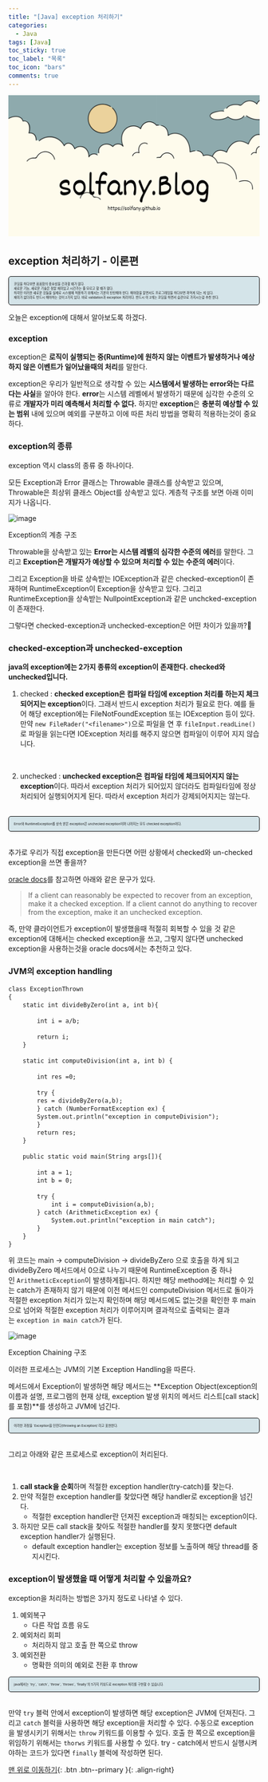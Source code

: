 ```yaml
---
title: "[Java] exception 처리하기"
categories:
  - Java
tags: [Java]
toc_sticky: true
toc_label: "목록"
toc_icon: "bars"
comments: true
---
```


![Untitled](https://github.com/solfany/solfany.github.io/blob/master/blog/blog-main/1.png?raw=true)


## **exception 처리하기 - 이론편**
<aside style="background-color: #d4e4e9; font-size: 0.4rem; border: 1px solid #000; padding: 10px; border-radius: 5px;">
코딩을 하다보면 꼼꼼함의 중요성을 간과할 때가 많다. <br>
새로운 기능, 새로운 기술은 정말 재미있고 시간가는 줄 모르고 할 때가 많다. <br>
하지만 이러한 새로운 것들을 실제로 시스템에 적용하기 위해서는 기본이 탄탄해야 한다. 해야함을 알면서도 프로그래밍을 하다보면 까먹게 되는 게 있다. <br>
재미가 없더라도 반드시 해야하는 것이 2가지 있다. 바로 validation과 exception 처리이다. 반드시 이 2개는 코딩을 하면서 습관으로 가지시는걸 추천 한다. 

</aside>

오늘은 exception에 대해서 알아보도록 하겠다.

### exception

exception은 **로직이 실행되는 중(Runtime)에 원하지 않는 이벤트가 발생하거나 예상하지 않은 이벤트가 일어났을때의 처리**를 말한다.

exception은 우리가 일반적으로 생각할 수 있는 **시스템에서 발생하는 error와는 다르다는 사실**을 알아야 한다.
**error**는 시스템 레벨에서 발생하기 때문에 심각한 수준의 오류로 **개발자가 미리 예측해서 처리할 수 없다.** 하지만 **exception**은 **충분히 예상할 수 있는 범위** 내에 있으며 예외를 구분하고 이에 따른 처리 방법을 명확히 적용하는것이 중요하다.

### exception의 종류

exception 역시 class의 종류 중 하나이다.

모든 Exception과 Error 클래스는 Throwable 클래스를 상속받고 있으며, Throwable은 최상위 클래스 Object를 상속받고 있다. 
계층적 구조를 보면 아래 이미지가 나옵니다.

![image](https://github.com/solfany/solfany.github.io/assets/123814718/3a222528-c23c-41eb-8e18-b6ca1d181770)


Exception의 계층 구조

Throwable을 상속받고 있는 **Error는 시스템 레벨의 심각한 수준의 에러**를 말한다. 그리고 **Exception은 개발자가 예상할 수 있으며 처리할 수 있는 수준의 에러**이다.  

그리고 Exception을 바로 상속받는 IOException과 같은 checked-exception이 존재하며 RuntimeException이 Exception을 상속받고 있다. 
그리고 RuntimeException을 상속받는 NullpointException과 같은 unchcked-exception이 존재한다.

그렇다면 checked-exception과 unchecked-exception은 어떤 차이가 있을까?🤔


### checked-exception과 unchecked-exception

**java의 exception에는 2가지 종류의 exception이 존재한다. checked와 unchecked입니다.**

1. checked : **checked exception은 컴파일 타임에 exception 처리를 하는지 체크되어지는 exception**이다. 
그래서 반드시 exception 처리가 필요로 한다. 
예를 들어 해당 exception에는 FileNotFoundException 또는 IOException 등이 있다. 
만약 `new FileRader("<filename>")`으로 파일을 연 후 `fileInput.readLine()`로 파일을 읽는다면 IOException 처리를 해주지 않으면 컴파일이 이루어 지지 않습니다.

<br>

2. unchecked : **unchecked exception은 컴파일 타임에 체크되어지지 않는 exception**이다. 
따라서 exception 처리가 되어있지 않더라도 컴파일타임에 정상처리되어 실행되어지게 된다. 따라서 exception 처리가 강제되어지지는 않는다.

<br>

<aside style="background-color: #d4e4e9; font-size: 0.4rem; border: 1px solid #000; padding: 10px; border-radius: 5px;">
Error와 RuntimeException를 상속 받은 exception은 unchecked exception이며 나머지는 모두 checked exception이다. 
</aside>

<br>

추가로 우리가 직접 exception을 만든다면 어떤 상황에서 checked와 un-checked exception을 쓰면 좋을까?

[oracle docs](https://docs.oracle.com/javase/tutorial/essential/exceptions/runtime.html)를 참고하면 아래와 같은 문구가 있다.

> If a client can reasonably be expected to recover from an exception, make it a checked exception. If a client cannot do anything to recover from the exception, make it an unchecked exception.
> 

즉, 만약 클라이언트가 exception이 발생했을때 적절히 회복할 수 있을 것 같은 exception에 대해서는 checked exception을 쓰고, 그렇지 않다면 unchecked exception을 사용하는것을 oracle docs에서는 추천하고 있다.

### JVM의 exception handling

```arduino
class ExceptionThrown
{
    static int divideByZero(int a, int b){

        int i = a/b;

        return i;
    }

    static int computeDivision(int a, int b) {

        int res =0;

        try {
        res = divideByZero(a,b);
        } catch (NumberFormatException ex) {
        System.out.println("exception in computeDivision");
        }
        return res;
    }

    public static void main(String args[]){

        int a = 1;
        int b = 0;

        try {
            int i = computeDivision(a,b);
        } catch (ArithmeticException ex) {
            System.out.println("exception in main catch");
        }
    }
}
```

 위 코드는 main -> computeDivision -> divideByZero 으로 호출을 하게 되고 divideByZero 메서드에서 0으로 나누기 때문에 RuntimeException 중 하나인 `ArithmeticException`이 발생하게됩니다. 하지만 해당 method에는 처리할 수 있는 catch가 존재하지 않기 때문에 이전 메서드인 computeDivision 메서드로 돌아가 적절한 exception 처리가 있는지 확인하며 해당 메서드에도 없는것을 확인한 후 main으로 넘어와 적절한 exception 처리가 이루어지며 결과적으로 출력되는 결과는 `exception in main catch`가 된다.

![image](https://github.com/solfany/solfany.github.io/assets/123814718/c0e049cc-b6ff-44ef-94c4-c980d4066009)

Exception Chaining 구조

이러한 프로세스는 JVM의 기본 Exception Handling을 따른다.

메서드에서 Exception이 발생하면 해당 메서드는 **Exception Object(exception의 이름과 설명, 프로그램의 현재 상태, exception 발생 위치의 메서드 리스트[call stack]를 포함)**를 생성하고 JVM에 넘긴다. 

<aside style="background-color: #d4e4e9; font-size: 0.4rem; border: 1px solid #000; padding: 10px; border-radius: 5px;">
이러한 과정을 `Exception을 던진다(throwing an Exception)`라고 표현한다.
</aside>

<br>

그리고 아래와 같은 프로세스로 exception이 처리된다.

<br>


1. **call stack을 순회**하며 적절한 exception handler(try-catch)를 찾는다.
2. 만약 적절한 exception handler를 찾았다면 해당 handler로 exception을 넘긴다.
    - 적절한 exception handler란 던져진 exception과 매칭되는 exception이다.
3. 하지만 모든 call stack을 찾아도 적절한 handler를 찾지 못했다면 default exception handler가 실행된다.
    - default exception handler는 exception 정보를 노출하며 해당 thread를 중지시킨다.

### exception이 발생했을 때 어떻게 처리할 수 있을까요?

exception을 처리하는 방법은 3가지 정도로 나타낼 수 있다.

1. 예외복구
    - 다른 작업 흐름 유도
2. 예외처리 회피
    - 처리하지 않고 호출 한 쪽으로 throw
3. 예외전환
    - 명확한 의미의 예외로 전환 후 throw

<aside style="background-color: #d4e4e9; font-size: 0.4rem; border: 1px solid #000; padding: 10px; border-radius: 5px;">
java에서는 `try`, `catch`, `throw`, `throws`, `finally`의 5가지 키워드로 exception 처리를 구현할 수 있습니다. 
</aside>
<br>

만약 `try` 블럭 안에서 exception이 발생하면 해당 exception은 JVM에 던져진다. 그리고 `catch` 블럭을 사용하면 해당 exception을 처리할 수 있다. 
수동으로 exception을 발생시키기 위해서는 `throw` 키워드를 이용할 수 있다. 호출 한 쪽으로 exception을 위임하기 위해서는 `thorws` 키워드를 사용할 수 있다. try - catch에서 반드시 실행시켜야하는 코드가 있다면 `finally` 블럭에 작성하면 된다.

[맨 위로 이동하기](#){: .btn .btn--primary }{: .align-right}